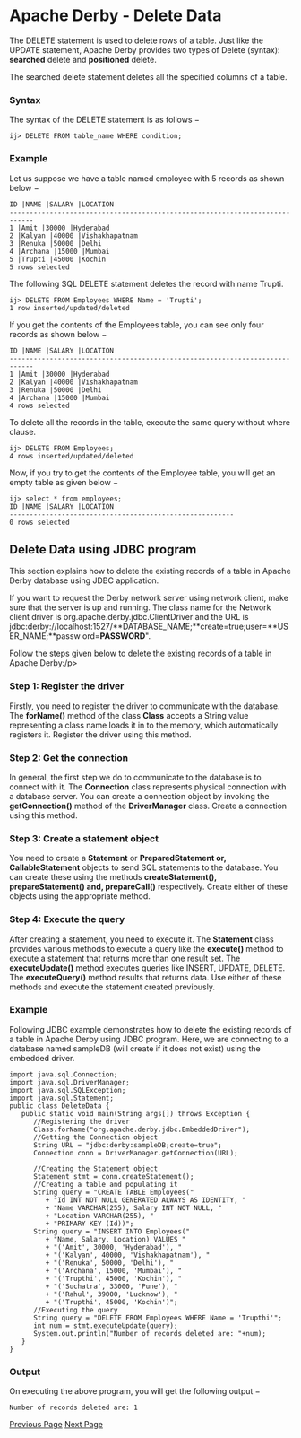 # Apache Derby - Delete Data
The DELETE statement is used to delete rows of a table. Just like the UPDATE statement, Apache Derby provides two types of Delete (syntax): **searched** delete and **positioned** delete.

The searched delete statement deletes all the specified columns of a table.

### Syntax
The syntax of the DELETE statement is as follows −

```
ij> DELETE FROM table_name WHERE condition;
```
### Example
Let us suppose we have a table named employee with 5 records as shown below −

```
ID |NAME |SALARY |LOCATION
----------------------------------------------------------------------------
1 |Amit |30000 |Hyderabad
2 |Kalyan |40000 |Vishakhapatnam
3 |Renuka |50000 |Delhi
4 |Archana |15000 |Mumbai
5 |Trupti |45000 |Kochin
5 rows selected
```
The following SQL DELETE statement deletes the record with name Trupti.

```
ij> DELETE FROM Employees WHERE Name = 'Trupti';
1 row inserted/updated/deleted
```
If you get the contents of the Employees table, you can see only four records as shown below −

```
ID |NAME |SALARY |LOCATION
----------------------------------------------------------------------------
1 |Amit |30000 |Hyderabad
2 |Kalyan |40000 |Vishakhapatnam
3 |Renuka |50000 |Delhi
4 |Archana |15000 |Mumbai 
4 rows selected
```
To delete all the records in the table, execute the same query without where clause.

```
ij> DELETE FROM Employees;
4 rows inserted/updated/deleted
```
Now, if you try to get the contents of the Employee table, you will get an empty table as given below −

```
ij> select * from employees;
ID |NAME |SALARY |LOCATION
--------------------------------------------------------
0 rows selected
```
## Delete Data using JDBC program
This section explains how to delete the existing records of a table in Apache Derby database using JDBC application.

If you want to request the Derby network server using network client, make sure that the server is up and running. The class name for the Network client driver is org.apache.derby.jdbc.ClientDriver and the URL is jdbc:derby://localhost:1527/**DATABASE_NAME;**create=true;user=**USER_NAME;**passw ord=**PASSWORD**".

Follow the steps given below to delete the existing records of a table in Apache Derby:/p&gt; 

### Step 1: Register the driver
Firstly, you need to register the driver to communicate with the database. The **forName()** method of the class **Class** accepts a String value representing a class name loads it in to the memory, which automatically registers it. Register the driver using this method.

### Step 2: Get the connection
In general, the first step we do to communicate to the database is to connect with it. The **Connection** class represents physical connection with a database server. You can create a connection object by invoking the **getConnection()** method of the **DriverManager** class. Create a connection using this method.

### Step 3: Create a statement object
You need to create a **Statement** or **PreparedStatement or, CallableStatement** objects to send SQL statements to the database. You can create these using the methods **createStatement(), prepareStatement() and, prepareCall()** respectively. Create either of these objects using the appropriate method.

### Step 4: Execute the query
After creating a statement, you need to execute it. The **Statement** class provides various methods to execute a query like the **execute()** method to execute a statement that returns more than one result set. The **executeUpdate()** method executes queries like INSERT, UPDATE, DELETE. The **executeQuery()** method results that returns data. Use either of these methods and execute the statement created previously.

### Example
Following JDBC example demonstrates how to delete the existing records of a table in Apache Derby using JDBC program. Here, we are connecting to a database named sampleDB (will create if it does not exist) using the embedded driver.

```
import java.sql.Connection;
import java.sql.DriverManager;
import java.sql.SQLException;
import java.sql.Statement;
public class DeleteData {
   public static void main(String args[]) throws Exception {
      //Registering the driver
      Class.forName("org.apache.derby.jdbc.EmbeddedDriver");
      //Getting the Connection object
      String URL = "jdbc:derby:sampleDB;create=true";
      Connection conn = DriverManager.getConnection(URL);

      //Creating the Statement object
      Statement stmt = conn.createStatement();
      //Creating a table and populating it
      String query = "CREATE TABLE Employees("
         + "Id INT NOT NULL GENERATED ALWAYS AS IDENTITY, "
         + "Name VARCHAR(255), Salary INT NOT NULL, "
         + "Location VARCHAR(255), "
         + "PRIMARY KEY (Id))";
      String query = "INSERT INTO Employees("
         + "Name, Salary, Location) VALUES "
         + "('Amit', 30000, 'Hyderabad'), "
         + "('Kalyan', 40000, 'Vishakhapatnam'), "
         + "('Renuka', 50000, 'Delhi'), "
         + "('Archana', 15000, 'Mumbai'), "
         + "('Trupthi', 45000, 'Kochin'), "
         + "('Suchatra', 33000, 'Pune'), "
         + "('Rahul', 39000, 'Lucknow'), "
         + "('Trupthi', 45000, 'Kochin')";
      //Executing the query
      String query = "DELETE FROM Employees WHERE Name = 'Trupthi'";
      int num = stmt.executeUpdate(query);
      System.out.println("Number of records deleted are: "+num);
   }
}
```
### Output
On executing the above program, you will get the following output −

```
Number of records deleted are: 1
```

[Previous Page](../apache_derby/apache_derby_update_data.md) [Next Page](../apache_derby/apache_derby_where_clause.md) 
